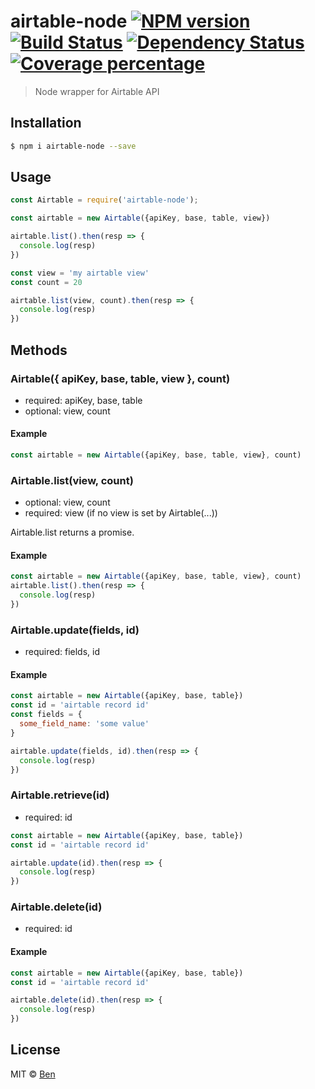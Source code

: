 # airtable-node [![NPM version][npm-image]][npm-url] [![Build Status][travis-image]][travis-url] [![Dependency Status][daviddm-image]][daviddm-url] [![Coverage percentage][coveralls-image]][coveralls-url]
> Node wrapper for Airtable API

## Installation

```sh
$ npm i airtable-node --save
```

## Usage

```js
const Airtable = require('airtable-node');

const airtable = new Airtable({apiKey, base, table, view})

airtable.list().then(resp => {
  console.log(resp)
})

const view = 'my airtable view'
const count = 20

airtable.list(view, count).then(resp => {
  console.log(resp)
})

```

## Methods 

### Airtable({ apiKey, base, table, view }, count)

- required: apiKey, base, table
- optional: view, count 


#### Example

```js
const airtable = new Airtable({apiKey, base, table, view}, count)
```

### Airtable.list(view, count)

- optional: view, count
- required: view (if no view is set by Airtable(...))

Airtable.list returns a promise.

#### Example

```js
const airtable = new Airtable({apiKey, base, table, view}, count)
airtable.list().then(resp => {
  console.log(resp)
})

```

### Airtable.update(fields, id)

- required: fields, id

#### Example

```js
const airtable = new Airtable({apiKey, base, table})
const id = 'airtable record id'
const fields = {
  some_field_name: 'some value'
}

airtable.update(fields, id).then(resp => {
  console.log(resp)
})
```

### Airtable.retrieve(id)

- required: id

```js
const airtable = new Airtable({apiKey, base, table})
const id = 'airtable record id'

airtable.update(id).then(resp => {
  console.log(resp)
})
```


### Airtable.delete(id)
- required: id

#### Example

```js
const airtable = new Airtable({apiKey, base, table})
const id = 'airtable record id'

airtable.delete(id).then(resp => {
  console.log(resp)
})

```



## License

MIT © [Ben](http://www.focuswish.com)


[npm-image]: https://badge.fury.io/js/airtable-node.svg
[npm-url]: https://npmjs.org/package/airtable-node
[travis-image]: https://travis-ci.org/focuswish/airtable-node.svg?branch=master
[travis-url]: https://travis-ci.org/focuswish/airtable-node
[daviddm-image]: https://david-dm.org/focuswish/airtable-node.svg?theme=shields.io
[daviddm-url]: https://david-dm.org/focuswish/airtable-node
[coveralls-image]: https://coveralls.io/repos/focuswish/airtable-node/badge.svg
[coveralls-url]: https://coveralls.io/r/focuswish/airtable-node
